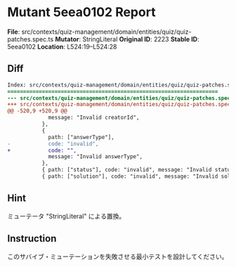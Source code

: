 # Mutant 5eea0102 Report

**File**: src/contexts/quiz-management/domain/entities/quiz/quiz-patches.spec.ts
**Mutator**: StringLiteral
**Original ID**: 2223
**Stable ID**: 5eea0102
**Location**: L524:19–L524:28

## Diff

```diff
Index: src/contexts/quiz-management/domain/entities/quiz/quiz-patches.spec.ts
===================================================================
--- src/contexts/quiz-management/domain/entities/quiz/quiz-patches.spec.ts	original
+++ src/contexts/quiz-management/domain/entities/quiz/quiz-patches.spec.ts	mutated #2223
@@ -520,9 +520,9 @@
             message: "Invalid creatorId",
           },
           {
             path: ["answerType"],
-            code: "invalid",
+            code: "",
             message: "Invalid answerType",
           },
           { path: ["status"], code: "invalid", message: "Invalid status" },
           { path: ["solution"], code: "invalid", message: "Invalid solution" },
```

## Hint

ミューテータ "StringLiteral" による置換。

## Instruction

このサバイブ・ミューテーションを失敗させる最小テストを設計してください。
